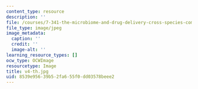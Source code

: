 ```yaml
---
content_type: resource
description: ''
file: /courses/7-341-the-microbiome-and-drug-delivery-cross-species-communication-in-health-and-disease-spring-2018/8539e95639b52fa655f0dd03578beee2_v4-th.jpg
file_type: image/jpeg
image_metadata:
  caption: ''
  credit: ''
  image-alt: ''
learning_resource_types: []
ocw_type: OCWImage
resourcetype: Image
title: v4-th.jpg
uid: 8539e956-39b5-2fa6-55f0-dd03578beee2
---
```

